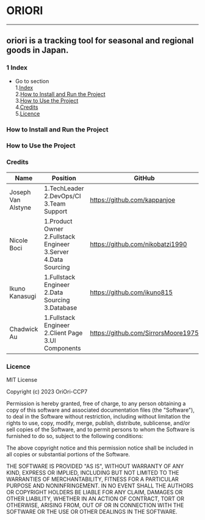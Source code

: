 # ORIORI
* * *
## oriori is a tracking tool for seasonal and regional goods in Japan.

### 1 Index ###
* Go to section  
1.[Index](#index)  
2.[How to Install and Run the Project](#How-to-Install-and-Run-the-Project)  
3.[How to Use the Project](#how-to-use-the-project)  
4.[Credits](#credits)  
5.[Licence](#licence)  

### How to Install and Run the Project ###

### How to Use the Project ###

### Credits ###  
| Name | Position | GitHub  |
| ---- | -------- | ------- |
| Joseph Van Alstyne | 1.TechLeader  2.DevOps/CI  3.Team Support | https://github.com/kappanjoe |
| Nicole Boci  | 1.Product Owner  2.Fullstack Engineer  3.Server  4.Data Sourcing | https://github.com/nikobatzi1990 |
| Ikuno Kanasugi  | 1.Fullstack Engineer  2.Data Sourcing  3.Database | https://github.com/ikuno815 |
| Chadwick Au | 1.Fullstack Engineer  2.Client Page  3.UI Components | https://github.com/SirrorsMoore1975 |

### Licence ###
MIT License

Copyright (c) 2023 OriOri-CCP7

Permission is hereby granted, free of charge, to any person obtaining a copy of this software and associated documentation files (the "Software"), to deal
in the Software without restriction, including without limitation the rights to use, copy, modify, merge, publish, distribute, sublicense, and/or sell
copies of the Software, and to permit persons to whom the Software is furnished to do so, subject to the following conditions:

The above copyright notice and this permission notice shall be included in all copies or substantial portions of the Software.

THE SOFTWARE IS PROVIDED "AS IS", WITHOUT WARRANTY OF ANY KIND, EXPRESS OR IMPLIED, INCLUDING BUT NOT LIMITED TO THE WARRANTIES OF MERCHANTABILITY, FITNESS FOR A PARTICULAR PURPOSE AND NONINFRINGEMENT. IN NO EVENT SHALL THE
AUTHORS OR COPYRIGHT HOLDERS BE LIABLE FOR ANY CLAIM, DAMAGES OR OTHER LIABILITY, WHETHER IN AN ACTION OF CONTRACT, TORT OR OTHERWISE, ARISING FROM, OUT OF OR IN CONNECTION WITH THE SOFTWARE OR THE USE OR OTHER DEALINGS IN THE SOFTWARE.

